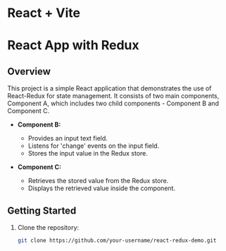 # React + Vite

# React App with Redux

## Overview

This project is a simple React application that demonstrates the use of React-Redux for state management. It consists of two main components, Component A, which includes two child components - Component B and Component C.

- **Component B:**

  - Provides an input text field.
  - Listens for 'change' events on the input field.
  - Stores the input value in the Redux store.

- **Component C:**
  - Retrieves the stored value from the Redux store.
  - Displays the retrieved value inside the component.

## Getting Started

1. Clone the repository:

   ```bash
   git clone https://github.com/your-username/react-redux-demo.git
   ```
